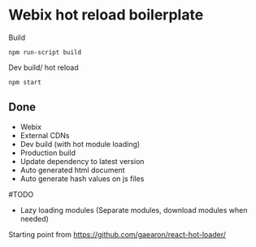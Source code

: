 # Webix hot reload boilerplate

Build 
```
npm run-script build
```
Dev build/ hot reload
```
npm start
```

## Done
- Webix
- External CDNs
- Dev build (with hot module loading)
- Production build
- Update dependency to latest version
- Auto generated html document
- Auto generate hash values on js files

#TODO
- Lazy loading modules (Separate modules, download modules when needed)

Starting point from https://github.com/gaearon/react-hot-loader/

